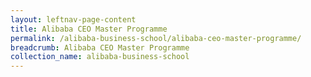 ```yaml
---
layout: leftnav-page-content
title: Alibaba CEO Master Programme
permalink: /alibaba-business-school/alibaba-ceo-master-programme/
breadcrumb: Alibaba CEO Master Programme
collection_name: alibaba-business-school
---
```

